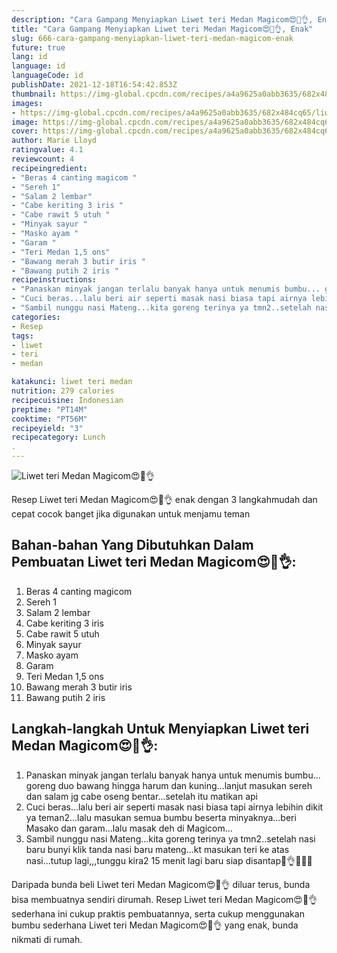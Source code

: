 ```yaml
---
description: "Cara Gampang Menyiapkan Liwet teri Medan Magicom😍🤤👌, Enak"
title: "Cara Gampang Menyiapkan Liwet teri Medan Magicom😍🤤👌, Enak"
slug: 666-cara-gampang-menyiapkan-liwet-teri-medan-magicom-enak
future: true
lang: id
language: id
languageCode: id
publishDate: 2021-12-18T16:54:42.853Z 
thumbnail: https://img-global.cpcdn.com/recipes/a4a9625a0abb3635/682x484cq65/liwet-teri-medan-magicom-foto-resep-utama.png
images:
- https://img-global.cpcdn.com/recipes/a4a9625a0abb3635/682x484cq65/liwet-teri-medan-magicom-foto-resep-utama.png
image: https://img-global.cpcdn.com/recipes/a4a9625a0abb3635/682x484cq65/liwet-teri-medan-magicom-foto-resep-utama.png
cover: https://img-global.cpcdn.com/recipes/a4a9625a0abb3635/682x484cq65/liwet-teri-medan-magicom-foto-resep-utama.png
author: Marie Lloyd
ratingvalue: 4.1
reviewcount: 4
recipeingredient:
- "Beras 4 canting magicom "
- "Sereh 1"
- "Salam 2 lembar"
- "Cabe keriting 3 iris "
- "Cabe rawit 5 utuh "
- "Minyak sayur "
- "Masko ayam "
- "Garam "
- "Teri Medan 1,5 ons"
- "Bawang merah 3 butir iris "
- "Bawang putih 2 iris "
recipeinstructions:
- "Panaskan minyak jangan terlalu banyak hanya untuk menumis bumbu... goreng duo bawang hingga harum dan kuning...lanjut masukan sereh dan salam jg cabe oseng bentar...setelah itu matikan api"
- "Cuci beras...lalu beri air seperti masak nasi biasa tapi airnya lebihin dikit ya teman2...lalu masukan semua bumbu beserta minyaknya...beri Masako dan garam...lalu masak deh di Magicom..."
- "Sambil nunggu nasi Mateng...kita goreng terinya ya tmn2..setelah nasi baru bunyi klik tanda nasi baru mateng...kt masukan teri ke atas nasi...tutup lagi,,,tunggu kira2 15 menit lagi baru siap disantap🤤👌😍😍😍"
categories:
- Resep
tags:
- liwet
- teri
- medan

katakunci: liwet teri medan 
nutrition: 279 calories
recipecuisine: Indonesian
preptime: "PT14M"
cooktime: "PT56M"
recipeyield: "3"
recipecategory: Lunch
. 
---
```



![Liwet teri Medan Magicom😍🤤👌](https://img-global.cpcdn.com/recipes/a4a9625a0abb3635/682x484cq65/liwet-teri-medan-magicom-foto-resep-utama.png)

Resep Liwet teri Medan Magicom😍🤤👌  enak dengan 3 langkahmudah dan cepat cocok banget jika digunakan untuk menjamu teman

<!--inarticleads1-->

## Bahan-bahan Yang Dibutuhkan Dalam Pembuatan Liwet teri Medan Magicom😍🤤👌:

1. Beras 4 canting magicom 
1. Sereh 1
1. Salam 2 lembar
1. Cabe keriting 3 iris 
1. Cabe rawit 5 utuh 
1. Minyak sayur 
1. Masko ayam 
1. Garam 
1. Teri Medan 1,5 ons
1. Bawang merah 3 butir iris 
1. Bawang putih 2 iris 



<!--inarticleads2-->

## Langkah-langkah Untuk Menyiapkan Liwet teri Medan Magicom😍🤤👌:

1. Panaskan minyak jangan terlalu banyak hanya untuk menumis bumbu... goreng duo bawang hingga harum dan kuning...lanjut masukan sereh dan salam jg cabe oseng bentar...setelah itu matikan api
1. Cuci beras...lalu beri air seperti masak nasi biasa tapi airnya lebihin dikit ya teman2...lalu masukan semua bumbu beserta minyaknya...beri Masako dan garam...lalu masak deh di Magicom...
1. Sambil nunggu nasi Mateng...kita goreng terinya ya tmn2..setelah nasi baru bunyi klik tanda nasi baru mateng...kt masukan teri ke atas nasi...tutup lagi,,,tunggu kira2 15 menit lagi baru siap disantap🤤👌😍😍😍




Daripada bunda beli  Liwet teri Medan Magicom😍🤤👌  diluar terus, bunda  bisa membuatnya sendiri dirumah. Resep  Liwet teri Medan Magicom😍🤤👌  sederhana ini cukup praktis pembuatannya, serta cukup menggunakan bumbu sederhana  Liwet teri Medan Magicom😍🤤👌  yang enak, bunda nikmati di rumah.
